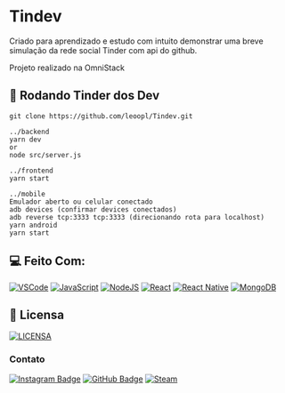 # Tindev

Criado para aprendizado e estudo com intuito demonstrar uma breve simulação da rede social Tinder com api do github.

Projeto realizado na OmniStack

## 🚀 Rodando Tinder dos Dev

```
git clone https://github.com/leoopl/Tindev.git

../backend
yarn dev
or
node src/server.js

../frontend
yarn start

../mobile
Emulador aberto ou celular conectado
adb devices (confirmar devices conectados)
adb reverse tcp:3333 tcp:3333 (direcionando rota para localhost)
yarn android
yarn start
```

## 💻 Feito Com:

[![VSCode](https://img.shields.io/badge/Visual_studio_code-0078D4?style=for-the-badge&logo=visual%20studio%20code&logoColor=white)](https://code.visualstudio.com/)
[![JavaScript](https://img.shields.io/badge/JavaScript-323330?style=for-the-badge&logo=javascript&logoColor=F7DF1E)](https://www.javascript.com/)
[![NodeJS](https://img.shields.io/badge/Node.js-43853D?style=for-the-badge&logo=node.js&logoColor=white)](https://nodejs.dev/)
[![React](https://img.shields.io/badge/React-20232A?style=for-the-badge&logo=react&logoColor=61DAFB)](https://reactjs.org/)
[![React Native](https://img.shields.io/badge/React_Native-20232A?style=for-the-badge&logo=react&logoColor=61DAFB)](https://reactnative.dev/)
[![MongoDB](https://img.shields.io/badge/MongoDB-4EA94B?style=for-the-badge&logo=mongodb&logoColor=white)](https://www.mongodb.com/)

## 🔖 Licensa

[![LICENSA](https://img.shields.io/github/license/leoopl/aluracord-cyberpunk?style=plastic)](/LICENSE)

### Contato

[![Instagram Badge](https://img.shields.io/badge/Instagram-E4405F?style=for-the-badge&logo=instagram&logoColor=white)](https://instagram.com/leomvader/)
[![GitHub Badge](https://img.shields.io/badge/GitHub-100000?style=for-the-badge&logo=github&logoColor=white)](https://github.com/leoopl)
[![Steam](https://img.shields.io/badge/Steam-000000?style=for-the-badge&logo=steam&logoColor=white)](https://steamcommunity.com/id/leopl)
